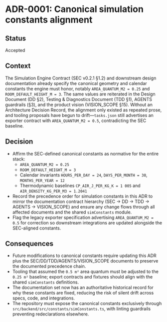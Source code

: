 # ADR-0001: Canonical simulation constants alignment

## Status
Accepted

## Context
The Simulation Engine Contract (SEC v0.2.1 §1.2) and downstream design documentation already specify the canonical geometry and calendar constants the engine must honor, notably `AREA_QUANTUM_M2 = 0.25` and `ROOM_DEFAULT_HEIGHT_M = 3`. The same values are reiterated in the Design Document (DD §2), Testing & Diagnostics Document (TDD §1), AGENTS guardrails (§3), and the product vision (VISION_SCOPE §15). Without an Architecture Decision Record, the alignment only existed as repeated prose, and tooling proposals have begun to drift—`tasks.json` still advertises an exporter contract with `AREA_QUANTUM_M2 = 0.5`, contradicting the SEC baseline.

## Decision
- Affirm the SEC-defined canonical constants as normative for the entire stack:
  - `AREA_QUANTUM_M2 = 0.25`
  - `ROOM_DEFAULT_HEIGHT_M = 3`
  - Calendar invariants `HOURS_PER_DAY = 24`, `DAYS_PER_MONTH = 30`, `MONTHS_PER_YEAR = 12`
  - Thermodynamic baselines `CP_AIR_J_PER_KG_K = 1 005` and `AIR_DENSITY_KG_PER_M3 = 1.2041`
- Record the precedence order for simulation constants in this ADR to mirror the documentation contract hierarchy (SEC → DD → TDD → AGENTS → VISION_SCOPE) and ensure any change flows through all affected documents and the shared `simConstants` module.
- Flag the legacy exporter specification advertising `AREA_QUANTUM_M2 = 0.5` for correction so downstream integrations are updated alongside the SEC-aligned constants.

## Consequences
- Future modifications to canonical constants require updating this ADR plus the SEC/DD/TDD/AGENTS/VISION_SCOPE documents to preserve the documented precedence chain.
- Tooling that assumed the `0.5 m²` area quantum must be adjusted to the `0.25 m²` baseline; export contracts and fixtures should align with the shared `simConstants` definitions.
- The documentation set now has an authoritative historical record for why these constants are fixed, reducing the risk of silent drift across specs, code, and integrations.
- The repository must expose the canonical constants exclusively through `src/backend/src/constants/simConstants.ts`, with linting guardrails preventing redeclarations elsewhere.
